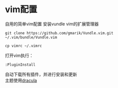 # vim配置
  自用的简单vim配置
  安装vundle vim的扩展管理器
  ```
  git clone https://github.com/gmarik/Vundle.vim.git ~/.vim/bundle/Vundle.vim
  ```
  ```
  cp vimrc ~/.vimrc
  ```
  打开vim执行：
  ```
  :PluginInstall
  ```
  自动下载所有插件，并进行安装和更新  
  主题使用[dracula](https://draculatheme.com/vim/)
